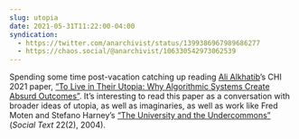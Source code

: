 ```yaml
---
slug: utopia
date: 2021-05-31T11:22:00-04:00
syndication:
  - https://twitter.com/anarchivist/status/1399386967989686277
  - https://chaos.social/@anarchivist/106330542973062539
---
```


Spending some time post-vacation catching up reading [Ali Alkhatib][1]’s CHI 2021 paper, [“To Live in Their Utopia: Why Algorithmic Systems Create Absurd Outcomes”][2]. It’s interesting to read this paper as a conversation with broader ideas of utopia, as well as imaginaries, as well as work like Fred Moten and Stefano Harney’s [“The University and the Undercommons”][3] (_Social Text_ 22(2), 2004).

[1]:	https://ali-alkhatib.com
[2]:	https://ali-alkhatib.com/papers/chi/utopia/utopia.pdf
[3]:	https://doi.org/10.1215/01642472-22-2_79-101